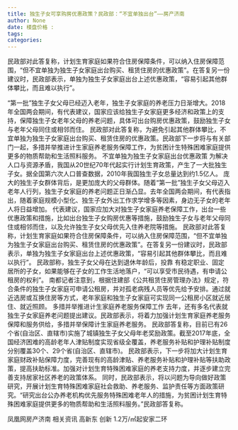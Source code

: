 ```yaml
---
title: 独生子女可享购房优惠政策？民政部：“不宜单独出台”——房产济南
author: None
date: 楼盘价格 : 
tags: 
categories: 
---
```

民政部对此答复称，计划生育家庭如果符合住房保障条件，可以纳入住房保障范围，“但不宜单独为独生子女家庭出台购买、租赁住房的优惠政策”。在答复另一份建议时，民政部表示，单独为独生子女家庭出台上述优惠政策，“容易引起其他群体攀比，而且难以执行”。
<!-- more -->
“第一批”独生子女父母已经迈入老年，独生子女家庭的养老压力日渐增大。2018年全国两会期间，有代表建议，国家应该给独生子女家庭更多经济和政策上的支持，保障独生子女老年父母的养老问题，具体可出台购房优惠政策，鼓励独生子女与老年父母同住或相邻而住。
民政部对此答复称，为避免引起其他群体攀比，不宜单独为独生子女家庭出台购买、租赁住房的优惠政策。民政部下一步将与有关部门一起，多措并举推进计生家庭养老服务保障工作，为贫困计生特殊困难家庭提供更多的物质帮助和生活照料服务。
不宜单独为独生子女家庭出台优惠政策
为解决人口与资源矛盾，我国从20世纪70年代起实行计划生育政策，产生了一大批独生子女。据全国第六次人口普查数据，2010年我国独生子女总量达到约1.5亿人。
庞大的独生子女群体背后，是更加庞大的父母群体。随着“第一批”独生子女父母迈入老年人行列，独生子女家庭的养老问题正日渐凸显。去年全国两会期间，有代表指出，随着家庭规模小型化、独生子女外出工作求学增多等因素，身边无子女的老年人将日益增加。
代表建议，国家应加大对独生子女家庭养老保障工作，出台一些优惠政策和措施，比如出台独生子女购房优惠等措施，鼓励独生子女与老年父母同住或相邻而住，以及允许独生子女父母优先入住养老院等措施。
民政部对此答复称，计划生育家庭如果符合住房保障条件，可以纳入住房保障范围，“但不宜单独为独生子女家庭出台购买、租赁住房的优惠政策”。在答复另一份建议时，民政部表示，单独为独生子女家庭出台上述优惠政策，“容易引起其他群体攀比，而且难以执行”。
民政部称，独生子女父母在达到退休年龄后，投靠
有稳定职业、固定居所的子女，如果能够在子女的工作生活地落户，“可以享受市民待遇，有申请公租房的权利”。
南都记者注意到，根据住建部《公共租赁住房管理办法》规定，符合条件的独生子女家庭可申请公租房，并对孤老病残人员等优先给予安排。通过就近选房或互换住房等方式，老年家庭和独生子女家庭可实现同一公租房小区就近居住、就近照顾。
多措并举推进计生家庭养老服务保障工作
去年，还有多名代表就独生子女家庭养老问题提出建议。民政部表示，将着力加强计划生育家庭养老服务保障和服务供给，多措并举保障计生家庭养老服务。
民政部答复称，目前已有26个省(自治区、直辖市)实施了城镇独生子女父母年老奖励政策。截至2017年底，全国经济困难的高龄老年人津贴制度实现省级全覆盖，养老服务补贴和护理补贴制度分别覆盖30个、29个省(自治区、直辖市)。
民政部表示，下一步将加大计划生育家庭财政补贴保障力度，完善现有的高龄津贴、养老服务补贴和护理补贴等扶助政策，提高扶助标准。加强对计划生育特殊困难家庭的养老支持力度，并逐步建立完善支持居家社区养老的政策体系。
同时，民政部表示，将以问题为导向做好政策研究，开展计划生育特殊困难家庭社会救助、养老服务、监护责任等方面政策研究。“研究出台公办养老机构优先服务特殊困难老年人的措施，为贫困计划生育特殊困难家庭提供更多的物质帮助和生活照料服务。”民政部答复称。
                        
                        
                        
                        
                                        
                    
                    
                
                    
                    
                    
                
                    
                
凤凰网房产济南
相关资讯
高新东 创新
1.2万/㎡起安家二环
	                        
	                    
	                        
	                    
